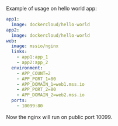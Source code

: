 Example of usage on hello world app:

```yaml
app1:
  image: dockercloud/hello-world
app2:
  image: dockercloud/hello-world
web:
  image: mssio/nginx
  links:
    - app1:app_1
    - app2:app_2
  environment:
    - APP_COUNT=2
    - APP_PORT_1=80
    - APP_DOMAIN_1=web1.mss.io
    - APP_PORT_2=80
    - APP_DOMAIN_2=web2.mss.io
  ports:
    - 10099:80
```

Now the nginx will run on public port 10099.
